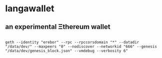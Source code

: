 # langawallet

## an experimental Ξthereum wallet

<code>
geth --identity "erebor" --rpc --rpccorsdomain "*" --datadir "/data/dev/" --maxpeers "0" --nodiscover --networkid "666" --genesis "/data/dev/genesis_block.json" --vmdebug --verbosity 6"
</code>